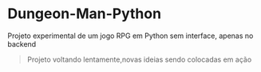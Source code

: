 # Dungeon-Man-Python

Projeto experimental de um jogo RPG em Python sem interface, apenas no backend

> Projeto voltando lentamente,novas ideias sendo colocadas em ação
